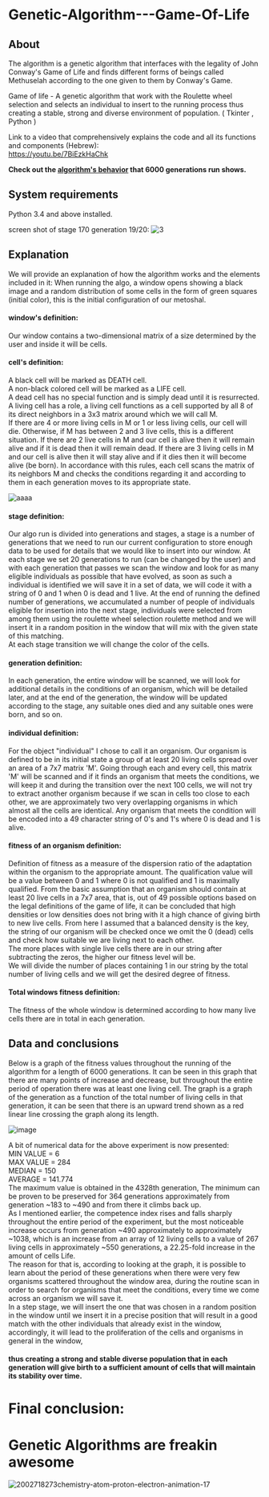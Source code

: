 # Genetic-Algorithm---Game-Of-Life

## About
The algorithm is a genetic algorithm that interfaces with the legality of John Conway's Game of Life and finds different
forms of beings called Methuselah according to the one given to them by Conway's Game.       

Game of life - A genetic algorithm that work with the Roulette wheel selection and selects an individual to insert to the running process thus creating a stable, strong and diverse environment of population.
( Tkinter , Python )

Link to a video that comprehensively explains the code and all its functions and components (Hebrew):    
https://youtu.be/7BiEzkHaChk    

**Check out the [algorithm's behavior](#Data-and-conclusions) that 6000 generations run shows.**

## System requirements 
Python 3.4 and above installed.

screen shot of stage 170 generation 19/20:
![3](https://user-images.githubusercontent.com/84855441/203360903-d79a0b62-05f4-45f4-a823-e3097e036eb7.PNG)

## Explanation
We will provide an explanation of how the algorithm works and the elements included in it:
When running the algo, a window opens showing a black image and a random distribution of some cells in the form of green squares (initial color), this is the initial configuration of our metoshal.   

#### window's definition:
Our window contains a two-dimensional matrix of a size determined by the user and inside it will be cells.    

#### cell's definition:
A black cell will be marked as DEATH cell.    
A non-black colored cell will be marked as a LIFE cell.    
A dead cell has no special function and is simply dead until it is resurrected.    
A living cell has a role, a living cell functions as a cell supported by all 8 of its direct neighbors in a 3x3 matrix around which we will call M.    
If there are 4 or more living cells in M ​​or 1 or less living cells, our cell will die.
Otherwise, if M has between 2 and 3 live cells, this is a different situation.
If there are 2 live cells in M ​​and our cell is alive then it will remain alive and if it is dead then it will remain dead.
If there are 3 living cells in M ​​and our cell is alive then it will stay alive and if it dies then it will become alive (be born).
In accordance with this rules, each cell scans the matrix of its neighbors M and checks the conditions regarding it and according to them in each generation moves to its appropriate state.

![aaaa](https://user-images.githubusercontent.com/84855441/203363555-f789b635-38c2-4d6a-a10b-875155a78be2.PNG)    


#### stage definition:
Our algo run is divided into generations and stages, a stage is a number of generations that we need to run our current configuration to store enough data to be used for details that we would like to insert into our window.
At each stage we set 20 generations to run (can be changed by the user) and with each generation that passes we scan the window and look for as many eligible individuals as possible that have evolved, as soon as such a individual is identified we will save it in a set of data, we will code it with a string of 0 and 1 when 0 is dead and 1 live.
At the end of running the defined number of generations, we accumulated a number of people of individuals eligible for insertion into the next stage, individuals were selected from among them using the roulette wheel selection roulette method and we will insert it in a random position in the window that will mix with the given state of this matching.    
At each stage transition we will change the color of the cells.

#### generation definition:
In each generation, the entire window will be scanned, we will look for additional details in the conditions of an organism, which will be detailed later, and at the end of the generation, the window will be updated according to the stage, any suitable ones died and any suitable ones were born, and so on.    

#### individual definition:
For the object "individual" I chose to call it an organism.
Our organism is defined to be in its initial state a group of at least 20 living cells spread over an area of ​​a 7x7 matrix 'M'. Going through each and every cell, this matrix 'M' will be scanned and if it finds an organism that meets the conditions, we will keep it and during the transition over the next 100 cells, we will not try to extract another organism because if we scan in cells too close to each other, we are approximately two very overlapping organisms in which almost all the cells are identical.
Any organism that meets the condition will be encoded into a 49 character string of 0's and 1's where 0 is dead and 1 is alive.    

#### fitness of an organism definition:
Definition of fitness as a measure of the dispersion ratio of the adaptation within the organism to the appropriate amount.
The qualification value will be a value between 0 and 1 where 0 is not qualified and 1 is maximally qualified.
From the basic assumption that an organism should contain at least 20 live cells in a 7x7 area, that is, out of 49 possible options based on the legal definitions of the game of life, it can be concluded that high densities or low densities does not bring with it a high chance of giving birth to new live cells.
From here I assumed that a balanced density is the key, the string of our organism will be checked once we omit the 0 (dead) cells and check how suitable we are living next to each other.    
The more places with single live cells there are in our string after subtracting the zeros, the higher our fitness level will be.    
We will divide the number of places containing 1 in our string by the total number of living cells and we will get the desired degree of fitness.    

#### Total windows fitness definition:
The fitness of the whole window is determined according to how many live cells there are in total in each generation.


## Data and conclusions

Below is a graph of the fitness values ​​throughout the running of the algorithm for a length of 6000 generations.
It can be seen in this graph that there are many points of increase and decrease, but throughout the entire period of operation there was at least one living cell.
The graph is a graph of the generation as a function of the total number of living cells in that generation, it can be seen that there is an upward trend shown as a red linear line crossing the graph along its length.

![image](https://user-images.githubusercontent.com/84855441/203370335-8abc39bd-7e88-4439-bca3-779b3750a583.png)    

A bit of numerical data for the above experiment is now presented:    
MIN VALUE = 6    
MAX VALUE = 284    
MEDIAN = 150    
AVERAGE = 141.774    
The maximum value is obtained in the 4328th generation, The minimum can be proven to be preserved for 364 generations approximately from generation ~183 to ~490 and from there it climbs back up.    
As I mentioned earlier, the competence index rises and falls sharply throughout the entire period of the experiment, but the most noticeable increase occurs from generation ~490 approximately to approximately ~1038, which is an increase from an array of 12 living cells to a value of 267 living cells in approximately ~550 generations, a 22.25-fold increase in the amount of cells Life.    
The reason for that is, according to looking at the graph, it is possible to learn about the period of these generations when there were very few organisms scattered throughout the window area, during the routine scan in order to search for organisms that meet the conditions, every time we come across an organism we will save it.    
In a step stage, we will insert the one that was chosen in a random position in the window until we insert it in a precise position that will result in a good match with the other individuals that already exist in the window, accordingly, it will lead to the proliferation of the cells and organisms in general in the window,
#### thus creating a strong and stable diverse population that in each generation will give birth to a sufficient amount of cells that will maintain its stability over time.    

 # Final conclusion: 
 # Genetic Algorithms are freakin awesome
![2002718273chemistry-atom-proton-electron-animation-17](https://user-images.githubusercontent.com/84855441/203532946-518079d6-7c3f-4cac-ba6e-00552689bdbd.gif)





